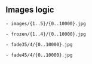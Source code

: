 ## Images logic

```
- images/{1..5}/{0..10000}.jpg

- frozen/{1..4}/{0..10000}.jpg

- fade35/4/{0..10000}.jpg

- fade45/4/{0..10000}.jpg
```